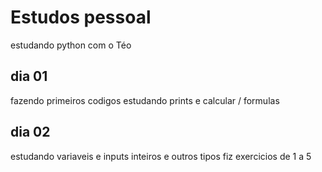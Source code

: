# Estudos pessoal

estudando python com o Téo

## dia 01

fazendo primeiros codigos
estudando prints e calcular / formulas

## dia 02
estudando variaveis e inputs
inteiros e outros tipos
fiz exercicios de 1 a 5
